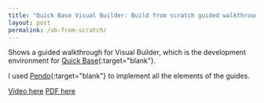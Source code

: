 ```yaml
---
title: "Quick Base Visual Builder: Build from scratch guided walkthrough"
layout: post
permalink: /vb-from-scratch/
---
```

Shows a guided walkthrough for Visual Builder, which is the development environment for [Quick Base](https://www.quickbase.com){:target="blank"}.

I used [Pendo](https://pendo.io){:target="blank"} to implement all the elements of the guides.

[Video here](/assets/videos/visual-builder-tour-startfromscratch.mp4)
[PDF here](/assets/pdf/visual-builder-tour-startfromscratch.pdf)
